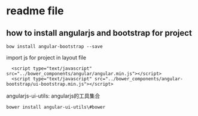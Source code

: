 # readme file

## how to install angularjs and bootstrap for project
```
bow install angular-bootstrap --save
```
import js for project in layout file
```
  <script type="text/javascript" src="../bower_components/angular/angular.min.js"></script>
  <script type="text/javascript" src="../bower_components/angular-bootstrap/ui-bootstrap.min.js"></script>
```
angularjs-ui-utils: angularjs的工具集合
```
bower install angular-ui-utils\#bower
```
